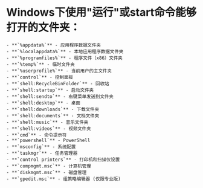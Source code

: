 # Windows下使用"运行"或start命令能够打开的文件夹：
	- **`%appdata%`** - 应用程序数据文件夹
	- **`%localappdata%`** - 本地应用程序数据文件夹
	- **`%programfiles%`** - 程序文件（x86）文件夹
	- **`%temp%`** - 临时文件夹
	- **`%userprofile%`** - 当前用户的主文件夹
	- **`control`** - 控制面板
	- **`shell:RecycleBinFolder`** - 回收站
	- **`shell:startup`** - 启动文件夹
	- **`shell:sendto`** - 右键菜单发送到文件夹
	- **`shell:desktop`** - 桌面
	- **`shell:downloads`** - 下载文件夹
	- **`shell:documents`** - 文档文件夹
	- **`shell:music`** - 音乐文件夹
	- **`shell:videos`** - 视频文件夹
	- **`cmd`** - 命令提示符
	- **`powershell`** - PowerShell
	- **`msconfig`** - 系统配置
	- **`taskmgr`** - 任务管理器
	- **`control printers`** - 打印机和扫描仪设置
	- **`compmgmt.msc`** - 计算机管理
	- **`diskmgmt.msc`** - 磁盘管理
	- **`gpedit.msc`** - 组策略编辑器 (仅限专业版)